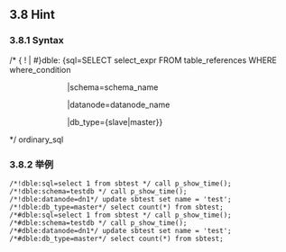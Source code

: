 ## 3.8 Hint

### 3.8.1 Syntax

/* { ! | #}dble: {sql=SELECT select_expr  FROM  table_references  WHERE  where_condition

&nbsp; &nbsp; &nbsp; &nbsp; &nbsp; &nbsp; &nbsp;&nbsp; &nbsp; &nbsp; &nbsp; &nbsp; &nbsp; &nbsp;|schema=schema_name

&nbsp; &nbsp; &nbsp; &nbsp; &nbsp; &nbsp; &nbsp;&nbsp; &nbsp; &nbsp; &nbsp; &nbsp; &nbsp; &nbsp;|datanode=datanode_name

&nbsp; &nbsp; &nbsp; &nbsp; &nbsp; &nbsp; &nbsp;&nbsp; &nbsp; &nbsp; &nbsp; &nbsp; &nbsp; &nbsp;|db_type={slave|master}}

*/            ordinary_sql

### 3.8.2 举例

```
/*!dble:sql=select 1 from sbtest */ call p_show_time();
/*!dble:schema=testdb */ call p_show_time();
/*!dble:datanode=dn1*/ update sbtest set name = 'test';
/*!dble:db_type=master*/ select count(*) from sbtest;
/*#dble:sql=select 1 from sbtest */ call p_show_time();
/*#dble:schema=testdb */ call p_show_time();
/*#dble:datanode=dn1*/ update sbtest set name = 'test';
/*#dble:db_type=master*/ select count(*) from sbtest;
```


